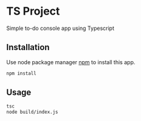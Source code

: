 # TS Project

Simple to-do console app using Typescript

## Installation

Use node package manager [npm](https://www.npmjs.com/get-npm) to install this app.

```bash
npm install
```

## Usage

```bash
tsc
node build/index.js
```
